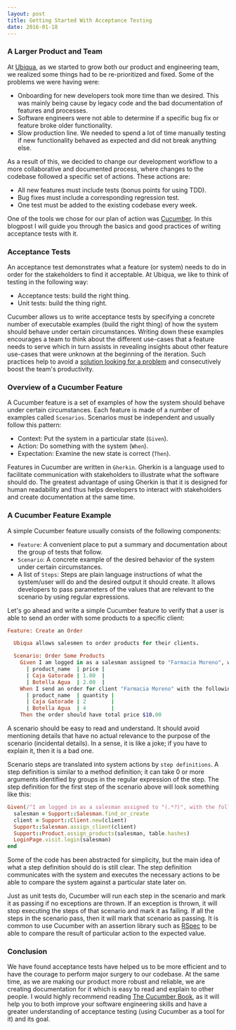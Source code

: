 ```yaml
---
layout: post
title: Getting Started With Acceptance Testing
date: 2016-01-18
---
```


### A Larger Product and Team
At [Ubiqua](http://www.ubiqua.me/), as we started to grow both our product and engineering team, we realized some things had to be re-prioritized and fixed. Some of the problems we were having were:

- Onboarding for new developers took more time than we desired. This was mainly being cause by legacy code and the bad documentation of features and processes.
- Software engineers were not able to determine if a specific bug fix or feature broke older functionality.
- Slow production line. We needed to spend a lot of time manually testing if new functionality behaved as expected and did not break anything else.

As a result of this, we decided to change our development workflow to a more collaborative and documented process, where changes to the codebase followed a specific set of actions. These actions are:

- All new features must include tests (bonus points for using TDD).
- Bug fixes must include a corresponding regression test.
- One test must be added to the existing codebase every week.

One of the tools we chose for our plan of action was [Cucumber](https://cucumber.io/). In this blogpost I will guide you through the basics and good practices of writing acceptance tests with it.

### Acceptance Tests
An acceptance test demonstrates what a feature (or system) needs to do in order for the stakeholders to find it acceptable. At Ubiqua, we like to think of testing in the following way:

- Acceptance tests: build the right thing.
- Unit tests: build the thing right.

Cucumber allows us to write acceptance tests by specifying a concrete number of executable examples (build the right thing) of how the system should behave under certain circumstances. Writing down these examples encourages a team to think about the different use-cases that a feature needs to serve which in turn assists in revealing insights about other feature use-cases that were unknown at the beginning of the iteration. Such practices help to avoid a [solution looking for a problem](http://xyproblem.info/) and consecutively boost the team's productivity.

### Overview of a Cucumber Feature
A Cucumber feature is a set of examples of how the system should behave under certain circumstances. Each feature is made of a number of examples called ``Scenarios``. Scenarios must be independent and usually follow this pattern:

- Context: Put the system in a particular state (``Given``).
- Action: Do something with the system (``When``).
- Expectation: Examine the new state is correct (``Then``).

Features in Cucumber are written in ``Gherkin``. Gherkin is a language used to facilitate communication with stakeholders to illustrate what the software should do. The greatest advantage of using Gherkin is that it is designed for human readability and thus helps developers to interact with stakeholders and create documentation at the same time.

### A Cucumber Feature Example

A simple Cucumber feature usually consists of the following components:

- ``Feature``: A convenient place to put a summary and documentation about the group of tests that follow.
- ``Scenario``: A concrete example of the desired behavior of the system under certain circumstances.
- A list of ``Steps``: Steps are plain language instructions of what the system/user will do and the desired output it should create. It allows developers to pass parameters of the values that are relevant to the scenario by using regular expressions.

Let's go ahead and write a simple Cucumber feature to verify that a user is able to send an order with some products to a specific client:

``` ruby
Feature: Create an Order

  Ubiqua allows salesmen to order products for their clients.

  Scenario: Order Some Products
    Given I am logged in as a salesman assigned to "Farmacia Moreno", with the following products:
      | product_name  | price |
      | Caja Gatorade | 1.00  |
      | Botella Agua  | 2.00  |
    When I send an order for client "Farmacia Moreno" with the following products:
      | product_name  | quantity |
      | Caja Gatorade | 2        |
      | Botella Agua  | 4        |
    Then the order should have total price $10.00
```

A scenario should be easy to read and understand. It should avoid mentioning details that have no actual relevance to the purpose of the scenario (incidental details). In a sense, it is like a joke; if you have to explain it, then it is a bad one.

Scenario steps are translated into system actions by ``step definitions``. A step definition is similar to a method definition; it can take 0 or more arguments identified by groups in the regular expression of the step. The step definition for the first step of the scenario above will look something like this:

``` ruby
Given(/^I am logged in as a salesman assigned to "(.*?)", with the following products:$/) do |client, table|
  salesman = Support::Salesman.find_or_create
  client = Support::Client.new(client)
  Support::Salesman.assign_client(client)
  Support::Product.assign_products(salesman, table.hashes)
  LoginPage.visit.login(salesman)
end
```

Some of the code has been abstracted for simplicity, but the main idea of what a step definition should do is still clear. The step definition communicates with the system and executes the necessary actions to be able to compare the system against a particular state later on.

Just as unit tests do, Cucumber will run each step in the scenario and mark it as passing if no exceptions are thrown. If an exception is thrown, it will stop executing the steps of that scenario and mark it as failing. If all the steps in the scenario pass, then it will mark that scenario as passing. It is common to use Cucumber with an assertion library such as [RSpec](http://rspec.info/) to be able to compare the result of particular action to the expected value.

### Conclusion
We have found acceptance tests have helped us to be more efficient and to have the courage to perform major surgery to our codebase. At the same time, as we are making our product more robust and reliable, we are creating documentation for it which is easy to read and explain to other people. I would highly recommend reading [The Cucumber Book](http://www.amazon.com/The-Cucumber-Book-Behaviour-Driven-Development/dp/1934356808), as it will help you to both improve your software engineering skills and have a greater understanding of acceptance testing (using Cucumber as a tool for it) and its goal.
